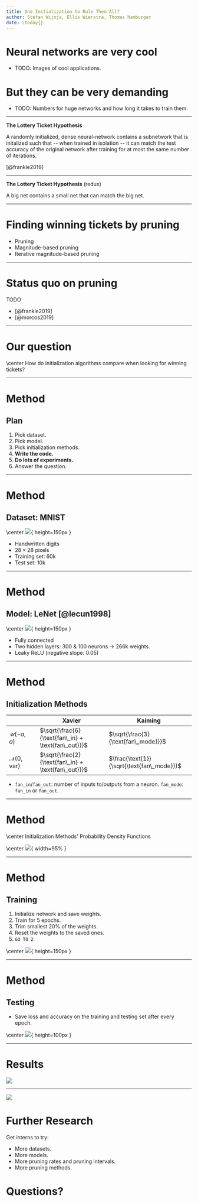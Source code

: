 ```yaml
---
title: One Initialization to Rule Them All?
author: Stefan Wijnja, Ellis Wierstra, Thomas Hamburger
date: \today{}
---
```


# Neural networks are very cool

* TODO: Images of cool applications.

# But they can be very demanding 

* TODO: Numbers for huge networks and how long it takes to train them.

---

__The Lottery Ticket Hypothesis__

A randomly initialized, dense neural-network contains a subnetwork that is
initalized such that -- when trained in isolation -- it can match the test
accuracy of the original network after training for at most the same number of
iterations.

[@frankle2019]

---

__The Lottery Ticket Hypothesis__ (redux)

A big net contains a small net that can match the big net.

---

# Finding winning tickets by pruning

* Pruning
* Magnitude-based pruning
* Iterative magnitude-based pruning

---

# Status quo on pruning

TODO

* [@frankle2019]
* [@morcos2019]

---

# Our question

\center
How do initialization algorithms compare when looking for winning tickets?

---

# Method
## Plan

1. Pick dataset.
2. Pick model.
3. Pick initialization methods.
4. __Write the code.__
5. __Do lots of experiments.__
6. Answer the question.

---

# Method
## Dataset: MNIST
\center
![](images/mnist.png){ height=150px }

* Handwritten digits
* $28 \times 28$ pixels
* Training set: 60k
* Test set: 10k

---

# Method
## Model: LeNet [@lecun1998]
\center
![](images/net.jpg){ height=150px }

* Fully connected
* Two hidden layers: 300 & 100 neurons $\rightarrow$ 266k weights.
* Leaky ReLU (negative slope: $0.05$)

---

# Method
## Initialization Methods

|                              |  | Xavier                                              | Kaiming                                    |
|------------------------------|--|-----------------------------------------------------|--------------------------------------------|
| $\mathcal{U}(-a, a)$         |  | $\sqrt{\frac{6}{\text{fan\_in} + \text{fan\_out}}}$ | $\sqrt{\frac{3}{\text{fan\_mode}}}$        |
| $\mathcal{N}(0, \text{var})$ |  | $\sqrt{\frac{2}{\text{fan\_in} + \text{fan\_out}}}$ | $\frac{\text{1}}{\sqrt{\text{fan\_mode}}}$ |

* `fan_in`/`fan_out`: number of inputs to/outputs from a neuron.
  `fan_mode`: `fan_in` or `fan_out`.

---

# Method

\center
Initialization Methods' Probability Density Functions

\center
![](images/pdfs.png){ width=95% }

---

# Method
## Training

1. Initialize network and save weights.
2. Train for 5 epochs.
3. Trim smallest 20% of the weights.
4. Reset the weights to the saved ones.
5. `GO TO 2`

\center
![](images/pruning-progression.png){ height=150px }

---

# Method
## Testing

* Save loss and accuracy on the training and testing set after every epoch.

\center
![](images/thinking-robot.png){ height=100px }

---


# Results

![](images/results-0-original-4.png)

---

![](images/results-1-xaviers.png)

# Further Research

Get interns to try:

* More datasets.
* More models.
* More pruning rates and pruning intervals.
* More pruning methods.

# Questions?
